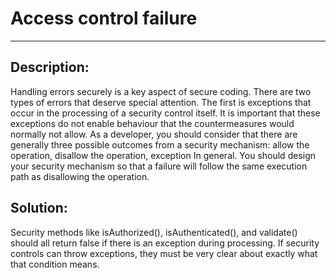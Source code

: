# Access control failure
-------

## Description:

Handling errors securely is a key aspect of secure coding. There are two types of errors
that deserve special attention. The first is exceptions that occur in the processing of a
security control itself. It is important that these exceptions do not enable behaviour
that the countermeasures would normally not allow. As a developer, you should consider
that there are generally three possible outcomes from a security
mechanism: allow the operation, disallow the operation, exception In general.
You should design your security mechanism so that a failure will follow the same
execution path as disallowing the operation.

## Solution:

Security methods like isAuthorized(), isAuthenticated(), and validate() should all return
false if there is an exception during processing.
If security controls can throw exceptions, they must be very clear about exactly what that
condition means.
